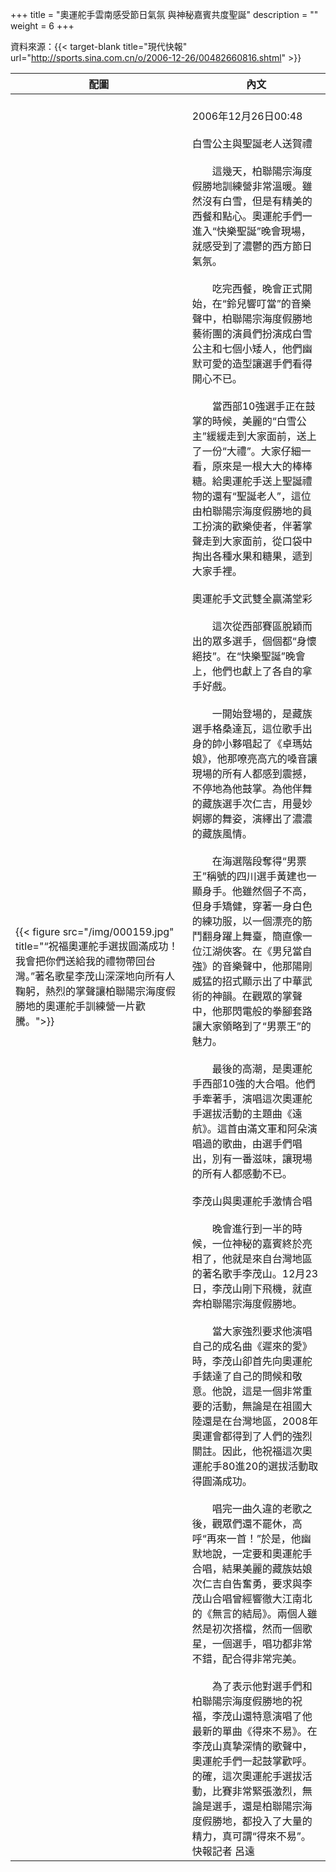 +++
title = "奧運舵手雲南感受節日氣氛 與神秘嘉賓共度聖誕"
description = ""
weight = 6
+++

資料來源：{{< target-blank title="現代快報" url="http://sports.sina.com.cn/o/2006-12-26/00482660816.shtml" >}}

配圖  | 內文 
--------------|-------
{{< figure src="/img/000159.jpg" title="“祝福奧運舵手選拔圓滿成功！我會把你們送給我的禮物帶回台灣。”著名歌星李茂山深深地向所有人鞠躬，熱烈的掌聲讓柏聯陽宗海度假勝地的奧運舵手訓練營一片歡騰。">}}|<br>2006年12月26日00:48<br><br>白雪公主與聖誕老人送賀禮<br><br>　　這幾天，柏聯陽宗海度假勝地訓練營非常溫暖。雖然沒有白雪，但是有精美的西餐和點心。奧運舵手們一進入“快樂聖誕”晚會現場，就感受到了濃鬱的西方節日氣氛。<br><br>　　吃完西餐，晚會正式開始，在“鈴兒響叮當”的音樂聲中，柏聯陽宗海度假勝地藝術團的演員們扮演成白雪公主和七個小矮人，他們幽默可愛的造型讓選手們看得開心不已。<br><br>　　當西部10強選手正在鼓掌的時候，美麗的“白雪公主”緩緩走到大家面前，送上了一份“大禮”。大家仔細一看，原來是一根大大的棒棒糖。給奧運舵手送上聖誕禮物的還有“聖誕老人”，這位由柏聯陽宗海度假勝地的員工扮演的歡樂使者，伴著掌聲走到大家面前，從口袋中掏出各種水果和糖果，遞到大家手裡。<br><br>奧運舵手文武雙全贏滿堂彩<br><br>　　這次從西部賽區脫穎而出的眾多選手，個個都“身懷絕技”。在“快樂聖誕”晚會上，他們也獻上了各自的拿手好戲。<br><br>　　一開始登場的，是藏族選手格桑達瓦，這位歌手出身的帥小夥唱起了《卓瑪姑娘》，他那嘹亮高亢的嗓音讓現場的所有人都感到震撼，不停地為他鼓掌。為他伴舞的藏族選手次仁吉，用曼妙婀娜的舞姿，演繹出了濃濃的藏族風情。<br><br>　　在海選階段奪得“男票王”稱號的四川選手黃建也一顯身手。他雖然個子不高，但身手矯健，穿著一身白色的練功服，以一個漂亮的筋鬥翻身躍上舞臺，簡直像一位江湖俠客。在《男兒當自強》的音樂聲中，他那陽剛威猛的招式顯示出了中華武術的神韻。在觀眾的掌聲中，他那閃電般的拳腳套路讓大家領略到了“男票王”的魅力。<br><br>　　最後的高潮，是奧運舵手西部10強的大合唱。他們手牽著手，演唱這次奧運舵手選拔活動的主題曲《遠航》。這首由滿文軍和阿朵演唱過的歌曲，由選手們唱出，別有一番滋味，讓現場的所有人都感動不已。<br><br>李茂山與奧運舵手激情合唱<br><br>　　晚會進行到一半的時候，一位神秘的嘉賓終於亮相了，他就是來自台灣地區的著名歌手李茂山。12月23日，李茂山剛下飛機，就直奔柏聯陽宗海度假勝地。<br><br>　　當大家強烈要求他演唱自己的成名曲《遲來的愛》時，李茂山卻首先向奧運舵手錶達了自己的問候和敬意。他說，這是一個非常重要的活動，無論是在祖國大陸還是在台灣地區，2008年奧運會都得到了人們的強烈關註。因此，他祝福這次奧運舵手80進20的選拔活動取得圓滿成功。<br><br>　　唱完一曲久違的老歌之後，觀眾們還不罷休，高呼“再來一首！”於是，他幽默地說，一定要和奧運舵手合唱，結果美麗的藏族姑娘次仁吉自告奮勇，要求與李茂山合唱曾經響徹大江南北的《無言的結局》。兩個人雖然是初次搭檔，然而一個歌星，一個選手，唱功都非常不錯，配合得非常完美。<br><br>　　為了表示他對選手們和柏聯陽宗海度假勝地的祝福，李茂山還特意演唱了他最新的單曲《得來不易》。在李茂山真摯深情的歌聲中，奧運舵手們一起鼓掌歡呼。的確，這次奧運舵手選拔活動，比賽非常緊張激烈，無論是選手，還是柏聯陽宗海度假勝地，都投入了大量的精力，真可謂“得來不易”。快報記者 呂遠
